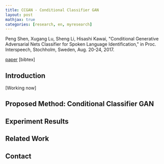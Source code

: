 ```yaml
---
title: CCGAN - Conditional Classifier GAN
layout: post
mathjax: true
categories: [research, en, myresearch]
---
```


Peng Shen, Xugang Lu, Sheng Li, Hisashi Kawai, "Conditional Generative Adversarial Nets Classifier for Spoken Language Identification," in Proc. Interspeech, Stochholm, Sweden, Aug. 20-24, 2017.

<a href="http://www.isca-speech.org/archive/Interspeech_2017/pdfs/0553.PDF">paper</a> [bibtex] 

## Introduction

[Working now]

## Proposed Method: Conditional Classifier GAN

## Experiment Results

## Related Work

## Contact
